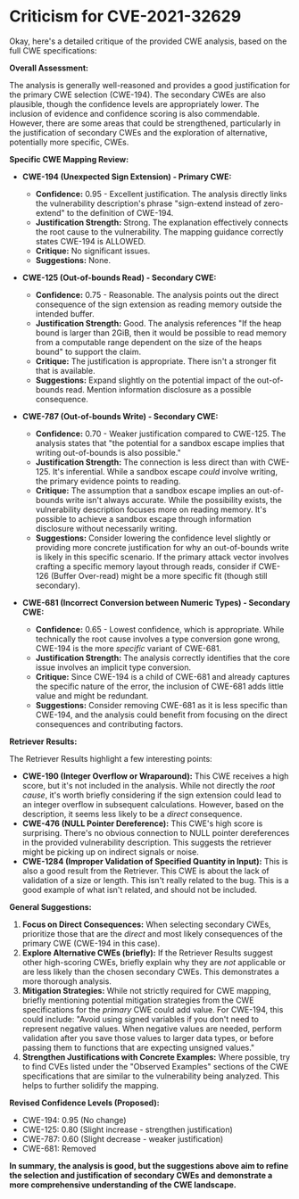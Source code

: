 # Criticism for CVE-2021-32629

Okay, here's a detailed critique of the provided CWE analysis, based on the full CWE specifications:

**Overall Assessment:**

The analysis is generally well-reasoned and provides a good justification for the primary CWE selection (CWE-194). The secondary CWEs are also plausible, though the confidence levels are appropriately lower.  The inclusion of evidence and confidence scoring is also commendable.  However, there are some areas that could be strengthened, particularly in the justification of secondary CWEs and the exploration of alternative, potentially more specific, CWEs.

**Specific CWE Mapping Review:**

*   **CWE-194 (Unexpected Sign Extension) - Primary CWE:**

    *   **Confidence:** 0.95 - Excellent justification. The analysis directly links the vulnerability description's phrase "sign-extend instead of zero-extend" to the definition of CWE-194.
    *   **Justification Strength:** Strong. The explanation effectively connects the root cause to the vulnerability.  The mapping guidance correctly states CWE-194 is ALLOWED.
    *   **Critique:**  No significant issues.
    *   **Suggestions:** None.

*   **CWE-125 (Out-of-bounds Read) - Secondary CWE:**

    *   **Confidence:** 0.75 - Reasonable. The analysis points out the direct consequence of the sign extension as reading memory outside the intended buffer.
    *   **Justification Strength:** Good. The analysis references "If the heap bound is larger than 2GiB, then it would be possible to read memory from a computable range dependent on the size of the heaps bound" to support the claim.
    *   **Critique:** The justification is appropriate. There isn't a stronger fit that is available.
    *   **Suggestions:** Expand slightly on the potential impact of the out-of-bounds read. Mention information disclosure as a possible consequence.

*   **CWE-787 (Out-of-bounds Write) - Secondary CWE:**

    *   **Confidence:** 0.70 - Weaker justification compared to CWE-125. The analysis states that "the potential for a sandbox escape implies that writing out-of-bounds is also possible."
    *   **Justification Strength:**  The connection is less direct than with CWE-125. It's inferential.  While a sandbox escape *could* involve writing, the primary evidence points to reading.
    *   **Critique:** The assumption that a sandbox escape implies an out-of-bounds write isn't always accurate. While the possibility exists, the vulnerability description focuses more on reading memory. It's possible to achieve a sandbox escape through information disclosure without necessarily writing.
    *   **Suggestions:** Consider lowering the confidence level slightly or providing more concrete justification for why an out-of-bounds write is likely in this specific scenario. If the primary attack vector involves crafting a specific memory layout through reads, consider if CWE-126 (Buffer Over-read) might be a more specific fit (though still secondary).

*   **CWE-681 (Incorrect Conversion between Numeric Types) - Secondary CWE:**

    *   **Confidence:** 0.65 - Lowest confidence, which is appropriate. While technically the root cause involves a type conversion gone wrong, CWE-194 is the more *specific* variant of CWE-681.
    *   **Justification Strength:**  The analysis correctly identifies that the core issue involves an implicit type conversion.
    *   **Critique:** Since CWE-194 is a child of CWE-681 and already captures the specific nature of the error, the inclusion of CWE-681 adds little value and might be redundant.
    *   **Suggestions:** Consider removing CWE-681 as it is less specific than CWE-194, and the analysis could benefit from focusing on the direct consequences and contributing factors.

**Retriever Results:**

The Retriever Results highlight a few interesting points:

*   **CWE-190 (Integer Overflow or Wraparound):** This CWE receives a high score, but it's not included in the analysis.  While not directly the *root cause*, it's worth briefly considering if the sign extension could lead to an integer overflow in subsequent calculations.  However, based on the description, it seems less likely to be a *direct* consequence.
*   **CWE-476 (NULL Pointer Dereference):** This CWE's high score is surprising.  There's no obvious connection to NULL pointer dereferences in the provided vulnerability description. This suggests the retriever might be picking up on indirect signals or noise.
*	**CWE-1284 (Improper Validation of Specified Quantity in Input):** This is also a good result from the Retriever. This CWE is about the lack of validation of a size or length. This isn't really related to the bug. This is a good example of what isn't related, and should not be included.

**General Suggestions:**

1.  **Focus on Direct Consequences:** When selecting secondary CWEs, prioritize those that are the *direct* and most likely consequences of the primary CWE (CWE-194 in this case).
2.  **Explore Alternative CWEs (briefly):** If the Retriever Results suggest other high-scoring CWEs, briefly explain why they are *not* applicable or are less likely than the chosen secondary CWEs.  This demonstrates a more thorough analysis.
3.  **Mitigation Strategies:**  While not strictly required for CWE mapping, briefly mentioning potential mitigation strategies from the CWE specifications for the *primary* CWE could add value.  For CWE-194, this could include: "Avoid using signed variables if you don't need to represent negative values. When negative values are needed, perform validation after you save those values to larger data types, or before passing them to functions that are expecting unsigned values."
4.  **Strengthen Justifications with Concrete Examples:** Where possible, try to find CVEs listed under the "Observed Examples" sections of the CWE specifications that are similar to the vulnerability being analyzed. This helps to further solidify the mapping.

**Revised Confidence Levels (Proposed):**

*   CWE-194: 0.95 (No change)
*   CWE-125: 0.80 (Slight increase - strengthen justification)
*   CWE-787: 0.60 (Slight decrease - weaker justification)
*   CWE-681: Removed

**In summary, the analysis is good, but the suggestions above aim to refine the selection and justification of secondary CWEs and demonstrate a more comprehensive understanding of the CWE landscape.**